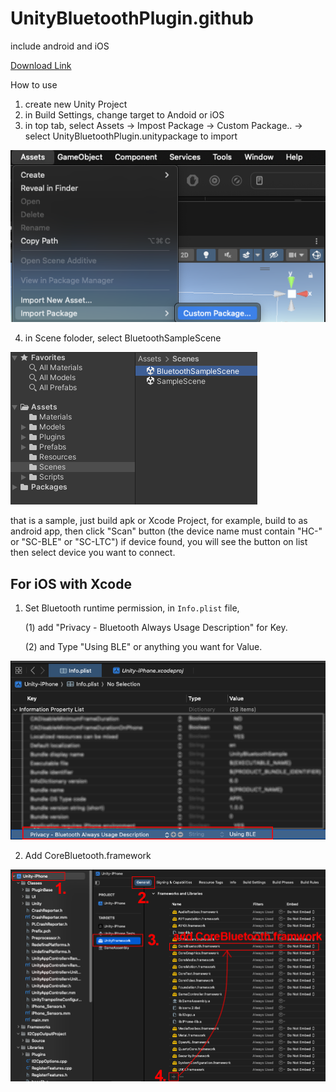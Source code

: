 # UnityBluetoothPlugin.github
include android and iOS

[Download Link](https://github.com/Space-Capsule/UnityBluetoothPlugin.github/blob/main/UnityBluetoothPlugin.unitypackage)

How to use
1) create new Unity Project
2) in Build Settings, change target to Andoid or iOS
3) in top tab, select Assets -> Impost Package -> Custom Package.. -> select UnityBluetoothPlugin.unitypackage to import

<img alt="Import Package" src="ImportPackage.png" />
   
4) in Scene foloder, select BluetoothSampleScene

<img alt="Open Sample Scene" src="OpenSampleScene.png" />


that is a sample, just build apk or Xcode Project, 
for example, 
build to as android app, 
then click "Scan" button (the device name must contain "HC-" or "SC-BLE" or "SC-LTC")
if device found, you will see the button on list
then select device you want to connect.

## For iOS with Xcode

1. Set Bluetooth runtime permission, in ``Info.plist`` file,
   
   (1) add "Privacy - Bluetooth Always Usage Description" for Key.
   
   (2) and Type "Using BLE" or anything you want for Value.

<img alt="Privacy BLE" src="PrivacySetting.png" />

2. Add CoreBluetooth.framework

<img alt="Add Framework" src="AddCoreBluetoothFramework.png" />
